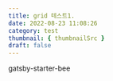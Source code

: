 ```yaml
---
title: grid 테스트1.
date: 2022-08-23 11:08:26
category: test
thumbnail: { thumbnailSrc }
draft: false
---
```


gatsby-starter-bee
